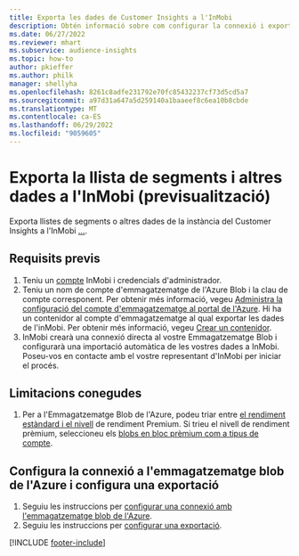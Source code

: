 ```yaml
---
title: Exporta les dades de Customer Insights a l'InMobi
description: Obtén informació sobre com configurar la connexió i exportar a l'InMobi.
ms.date: 06/27/2022
ms.reviewer: mhart
ms.subservice: audience-insights
ms.topic: how-to
author: pkieffer
ms.author: philk
manager: shellyha
ms.openlocfilehash: 8261c8adfe231792e70fc85432237cf73d5cd5a7
ms.sourcegitcommit: a97d31a647a5d259140a1baaeef8c6ea10b8cbde
ms.translationtype: MT
ms.contentlocale: ca-ES
ms.lasthandoff: 06/29/2022
ms.locfileid: "9059605"
---
```

# <a name="export-segment-list-and-other-data-to-inmobi-preview"></a>Exporta la llista de segments i altres dades a l'InMobi (previsualització)

Exporta llistes de segments o altres dades de la instància del Customer Insights a l'InMobi [...](https://www.inmobi.com/).

## <a name="prerequisites"></a>Requisits previs

1. Teniu un [compte](https://www.inmobi.com/) InMobi i credencials d'administrador.
1. Teniu un nom de compte d'emmagatzematge de l'Azure Blob i la clau de compte corresponent. Per obtenir més informació, vegeu [Administra la configuració del compte d'emmagatzematge al portal de l'Azure](/azure/storage/common/storage-account-manage). Hi ha un contenidor al compte d'emmagatzematge al qual exportar les dades de l'inMobi. Per obtenir més informació, vegeu [Crear un contenidor](/azure/storage/blobs/storage-quickstart-blobs-portal#create-a-container).
1. InMobi crearà una connexió directa al vostre Emmagatzematge Blob i configurarà una importació automàtica de les vostres dades a InMobi. Poseu-vos en contacte amb el vostre representant d'InMobi per iniciar el procés.

## <a name="known-limitations"></a>Limitacions conegudes

1. Per a l'Emmagatzematge Blob de l'Azure, podeu triar entre [el rendiment estàndard i el nivell](/azure/storage/blobs/storage-blob-performance-tiers) de rendiment Premium. Si trieu el nivell de rendiment prèmium, seleccioneu els [blobs en bloc prèmium com a tipus de compte](/azure/storage/common/storage-account-overview#types-of-storage-accounts).

## <a name="set-up-the-connection-to-azure-blob-storage-and-configure-an-export"></a>Configura la connexió a l'emmagatzematge blob de l'Azure i configura una exportació

1. Seguiu les instruccions per [configurar una connexió amb l'emmagatzematge blob de l'Azure](export-azure-blob-storage.md).
2. Seguiu les instruccions per [configurar una exportació](export-azure-blob-storage.md#configure-an-export).

[!INCLUDE [footer-include](includes/footer-banner.md)]
